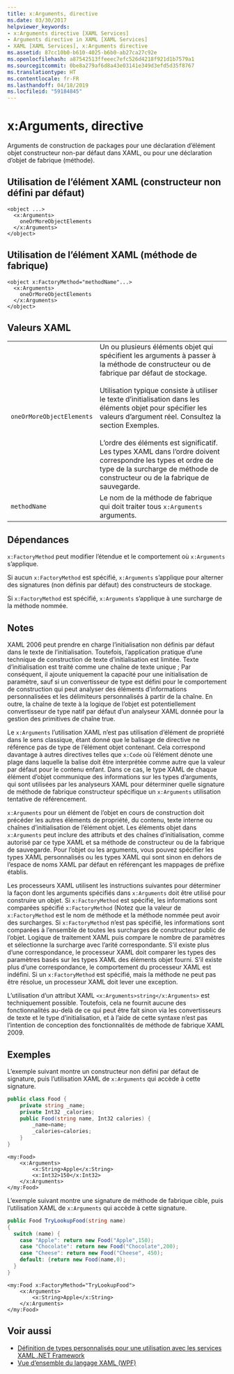 ```yaml
---
title: x:Arguments, directive
ms.date: 03/30/2017
helpviewer_keywords:
- x:Arguments directive [XAML Services]
- Arguments directive in XAML [XAML Services]
- XAML [XAML Services], x:Arguments directive
ms.assetid: 87cc10b0-b610-4025-b6b0-ab27ca27c92e
ms.openlocfilehash: a87542513ffeeec7efc526d4218f921d1b7579a1
ms.sourcegitcommit: 0be8a279af6d8a43e03141e349d3efd5d35f8767
ms.translationtype: HT
ms.contentlocale: fr-FR
ms.lasthandoff: 04/18/2019
ms.locfileid: "59184845"
---
```

# <a name="xarguments-directive"></a>x:Arguments, directive
Arguments de construction de packages pour une déclaration d’élément objet constructeur non-par défaut dans XAML, ou pour une déclaration d’objet de fabrique (méthode).  
  
## <a name="xaml-element-usage-nondefault-constructor"></a>Utilisation de l’élément XAML (constructeur non défini par défaut)  
  
```  
<object ...>  
  <x:Arguments>  
    oneOrMoreObjectElements  
  </x:Arguments>  
</object>  
```  
  
## <a name="xaml-element-usage-factory-method"></a>Utilisation de l’élément XAML (méthode de fabrique)  
  
```  
<object x:FactoryMethod="methodName"...>  
  <x:Arguments>  
    oneOrMoreObjectElements  
  </x:Arguments>  
</object>  
```  
  
## <a name="xaml-values"></a>Valeurs XAML  
  
|||  
|-|-|  
|`oneOrMoreObjectElements`|Un ou plusieurs éléments objet qui spécifient les arguments à passer à la méthode de constructeur ou de fabrique par défaut de stockage.<br /><br /> Utilisation typique consiste à utiliser le texte d’initialisation dans les éléments objet pour spécifier les valeurs d’argument réel. Consultez la section Exemples.<br /><br /> L’ordre des éléments est significatif. Les types XAML dans l’ordre doivent correspondre les types et ordre de type de la surcharge de méthode de constructeur ou de la fabrique de sauvegarde.|  
|`methodName`|Le nom de la méthode de fabrique qui doit traiter tous `x:Arguments` arguments.|  
  
## <a name="dependencies"></a>Dépendances  
 `x:FactoryMethod` peut modifier l’étendue et le comportement où `x:Arguments` s’applique.  
  
 Si aucun `x:FactoryMethod` est spécifié, `x:Arguments` s’applique pour alterner des signatures (non définis par défaut) des constructeurs de stockage.  
  
 Si `x:FactoryMethod` est spécifié, `x:Arguments` s’applique à une surcharge de la méthode nommée.  
  
## <a name="remarks"></a>Notes  
 XAML 2006 peut prendre en charge l’initialisation non définis par défaut dans le texte de l’initialisation. Toutefois, l’application pratique d’une technique de construction de texte d’initialisation est limitée. Texte d’initialisation est traité comme une chaîne de texte unique ; Par conséquent, il ajoute uniquement la capacité pour une initialisation de paramètre, sauf si un convertisseur de type est défini pour le comportement de construction qui peut analyser des éléments d’informations personnalisées et les délimiteurs personnalisés à partir de la chaîne. En outre, la chaîne de texte à la logique de l’objet est potentiellement convertisseur de type natif par défaut d’un analyseur XAML donnée pour la gestion des primitives de chaîne true.  
  
 Le `x:Arguments` l’utilisation XAML n’est pas utilisation d’élément de propriété dans le sens classique, étant donné que le balisage de directive ne référence pas de type de l’élément objet contenant. Cela correspond davantage à autres directives telles que `x:Code` où l’élément dénote une plage dans laquelle la balise doit être interprétée comme autre que la valeur par défaut pour le contenu enfant. Dans ce cas, le type XAML de chaque élément d’objet communique des informations sur les types d’arguments, qui sont utilisées par les analyseurs XAML pour déterminer quelle signature de méthode de fabrique constructeur spécifique un `x:Arguments` utilisation tentative de référencement.  
  
 `x:Arguments` pour un élément de l’objet en cours de construction doit précéder les autres éléments de propriété, du contenu, texte interne ou chaînes d’initialisation de l’élément objet. Les éléments objet dans `x:Arguments` peut inclure des attributs et des chaînes d’initialisation, comme autorisé par ce type XAML et sa méthode de constructeur ou de la fabrique de sauvegarde. Pour l’objet ou les arguments, vous pouvez spécifier les types XAML personnalisés ou les types XAML qui sont sinon en dehors de l’espace de noms XAML par défaut en référençant les mappages de préfixe établis.  
  
 Les processeurs XAML utilisent les instructions suivantes pour déterminer la façon dont les arguments spécifiés dans `x:Arguments` doit être utilisé pour construire un objet. Si `x:FactoryMethod` est spécifié, les informations sont comparées spécifié `x:FactoryMethod` (Notez que la valeur de `x:FactoryMethod` est le nom de méthode et la méthode nommée peut avoir des surcharges. Si `x:FactoryMethod` n’est pas spécifié, les informations sont comparées à l’ensemble de toutes les surcharges de constructeur public de l’objet. Logique de traitement XAML puis compare le nombre de paramètres et sélectionne la surcharge avec l’arité correspondante. S’il existe plus d’une correspondance, le processeur XAML doit comparer les types des paramètres basés sur les types XAML des éléments objet fourni. S’il existe plus d’une correspondance, le comportement du processeur XAML est indéfini. Si un `x:FactoryMethod` est spécifié, mais la méthode ne peut pas être résolue, un processeur XAML doit lever une exception.  
  
 L’utilisation d’un attribut XAML `<x:Arguments>string</x:Arguments>` est techniquement possible. Toutefois, cela ne fournit aucune des fonctionnalités au-delà de ce qui peut être fait sinon via les convertisseurs de texte et le type d’initialisation, et à l’aide de cette syntaxe n’est pas l’intention de conception des fonctionnalités de méthode de fabrique XAML 2009.  
  
## <a name="examples"></a>Exemples  
 L’exemple suivant montre un constructeur non défini par défaut de signature, puis l’utilisation XAML de `x:Arguments` qui accède à cette signature.  
  
```csharp  
public class Food {  
    private string _name;  
    private Int32 _calories;  
    public Food(string name, Int32 calories) {  
        _name=name;  
        _calories=calories;  
    }  
}  
```  
  
```xaml  
<my:Food>  
    <x:Arguments>  
        <x:String>Apple</x:String>  
        <x:Int32>150</x:Int32>  
    </x:Arguments>  
</my:Food>  
```  
  
 L’exemple suivant montre une signature de méthode de fabrique cible, puis l’utilisation XAML de `x:Arguments` qui accède à cette signature.  
  
```csharp  
public Food TryLookupFood(string name)  
{  
  switch (name) {  
    case "Apple": return new Food("Apple",150);  
    case "Chocolate": return new Food("Chocolate",200);  
    case "Cheese": return new Food("Cheese", 450);  
    default: {return new Food(name,0);  
  }  
}  
```  
  
```xaml  
<my:Food x:FactoryMethod="TryLookupFood">  
    <x:Arguments>  
        <x:String>Apple</x:String>  
    </x:Arguments>  
</my:Food>  
```  
  
## <a name="see-also"></a>Voir aussi

- [Définition de types personnalisés pour une utilisation avec les services XAML .NET Framework](defining-custom-types-for-use-with-net-framework-xaml-services.md)
- [Vue d’ensemble du langage XAML (WPF)](../wpf/advanced/xaml-overview-wpf.md)
